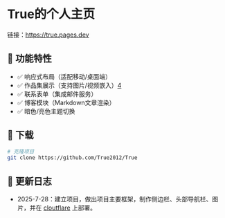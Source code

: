# True的个人主页
链接：https://true.pages.dev
 
## 🌟 功能特性
- ✅ 响应式布局（适配移动/桌面端）  
- ✅ 作品集展示（支持图片/视频嵌入）[4]()  
- ✅ 联系表单（集成邮件服务）  
- ✅ 博客模块（Markdown文章渲染）  
- ✅ 暗色/亮色主题切换  
 
## 🚀 下载 
```bash
# 克隆项目 
git clone https://github.com/True2012/True
```

## 📄 更新日志
- 2025-7-28：建立项目，做出项目主要框架，制作侧边栏、头部导航栏、图片，并在 [cloutflare](https://pages.cloudflare.com "跳转至cloudflare")  上部署。

